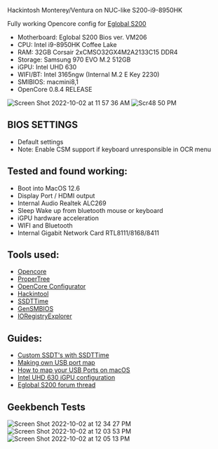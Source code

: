 
Hackintosh Monterey/Ventura on NUC-like S200-i9-8950HK

Fully working Opencore config for [Eglobal S200](https://www.aliexpress.com/item/4000465233975.html)  

- Motherboard: Eglobal S200 Bios ver. VM206
- CPU: Intel i9-8950HK Coffee Lake
- RAM: 32GB Corsair 2xCMSO32GX4M2A2133C15 DDR4
- Storage: Samsung 970 EVO M.2 512GB
- iGPU: Intel UHD 630
- WIFI/BT: Intel 3165ngw (Internal M.2 E Key 2230)
- SMIBIOS: macmini8,1
- OpenCore 0.8.4 RELEASE

![Screen Shot 2022-10-02 at 11 57 36 AM](https://user-images.githubusercontent.com/7040503/193446479-283ad0fc-ba25-4f5d-b9a0-796ab700c5b8.png)
![Scr48 50 PM](https://user-images.githubusercontent.com/7040503/226114861-c9c86d51-2113-462c-bcdd-a7d10939f64d.png)


## BIOS SETTINGS
- Default settings
- Note: Enable CSM support if keyboard unresponsible in OCR menu


## Tested and found working:
- Boot into MacOS 12.6
- Display Port / HDMI output
- Internal Audio Realtek ALC269
- Sleep Wake up from bluetooth mouse or keyboard
- iGPU hardware acceleration
- WIFI and Bluetooth 
- Internal Gigabit Network Card RTL8111/8168/8411

## Tools used:
- [Opencore](https://dortania.github.io/OpenCore-Install-Guide/) 
- [ProperTree](https://github.com/corpnewt/ProperTree)
- [OpenCore Configurator](https://mackie100projects.altervista.org/download-opencore-configurator/)
- [Hackintool](https://github.com/headkaze/Hackintool)
- [SSDTTime](https://github.com/corpnewt/SSDTTime)
- [GenSMBIOS](https://github.com/corpnewt/GenSMBIOS)
- [IORegistryExplorer](https://github.com/vulgo/IORegistryExplorer)

## Guides:
- [Custom SSDT's with SSDTTime](https://www.tonymacx86.com/threads/custom-ssdts-using-corpnewts-ssdttime.318976/)
- [Making own USB port map](https://www.tonymacx86.com/threads/the-new-beginners-guide-to-usb-port-configuration.286553/#post-2029768)
- [How to map your USB Ports on macOS](https://elitemacx86.com/threads/how-to-map-your-usb-ports-on-macos.581/)
- [Intel UHD 630 iGPU configuration](https://www.tonymacx86.com/threads/guide-intel-uhd-graphics-630-coffee-lake-headless-mode-main-card.304000/)
- [Eglobal S200 forum thread](https://www.tonymacx86.com/threads/eglobal-s200-nuc-intel-i7-8750h-mini-pc-compatible.276741/) 


## Geekbench Tests
![Screen Shot 2022-10-02 at 12 34 27 PM](https://user-images.githubusercontent.com/7040503/193447680-8ca444b9-2fb2-4fca-ac2e-709294edb10a.png)
![Screen Shot 2022-10-02 at 12 03 53 PM](https://user-images.githubusercontent.com/7040503/193446592-f12e6261-ca0a-497e-8122-1927870871d9.png)
![Screen Shot 2022-10-02 at 12 05 13 PM](https://user-images.githubusercontent.com/7040503/193446639-a4f40def-9ecb-4bfc-a287-1e4d61b07222.png)


